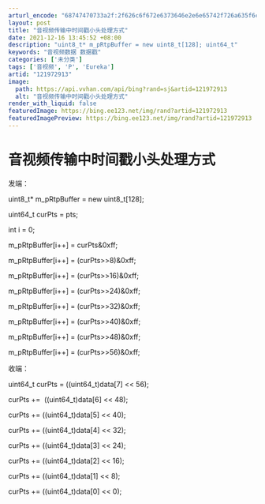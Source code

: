 ```yaml
---
arturl_encode: "68747470733a2f:2f626c6f672e6373646e2e6e65742f726a635f6c696875692f:61727469636c652f64657461696c732f313231393732393133"
layout: post
title: "音视频传输中时间戳小头处理方式"
date: 2021-12-16 13:45:52 +08:00
description: "uint8_t* m_pRtpBuffer = new uint8_t[128]; uint64_t"
keywords: "音视频数据 数据戳"
categories: ['未分类']
tags: ['音视频', 'P', 'Eureka']
artid: "121972913"
image:
  path: https://api.vvhan.com/api/bing?rand=sj&artid=121972913
  alt: "音视频传输中时间戳小头处理方式"
render_with_liquid: false
featuredImage: https://bing.ee123.net/img/rand?artid=121972913
featuredImagePreview: https://bing.ee123.net/img/rand?artid=121972913
---
```


# 音视频传输中时间戳小头处理方式

发端：

uint8\_t\* m\_pRtpBuffer = new uint8\_t[128];

uint64\_t curPts = pts;

int i = 0;
  
m\_pRtpBuffer[i++] = curPts&0xff;
  
m\_pRtpBuffer[i++] = (curPts>>8)&0xff;
  
m\_pRtpBuffer[i++] = (curPts>>16)&0xff;
  
m\_pRtpBuffer[i++] = (curPts>>24)&0xff;
  
m\_pRtpBuffer[i++] = (curPts>>32)&0xff;
  
m\_pRtpBuffer[i++] = (curPts>>40)&0xff;
  
m\_pRtpBuffer[i++] = (curPts>>48)&0xff;
  
m\_pRtpBuffer[i++] = (curPts>>56)&0xff;

收端：

uint64\_t curPts = ((uint64\_t)data[7] << 56);
  
curPts +=  ((uint64\_t)data[6] << 48);
  
curPts += ((uint64\_t)data[5] << 40);
  
curPts += ((uint64\_t)data[4] << 32);
  
curPts += ((uint64\_t)data[3] << 24);
  
curPts += ((uint64\_t)data[2] << 16);
  
curPts += ((uint64\_t)data[1] << 8);
  
curPts += ((uint64\_t)data[0] << 0);